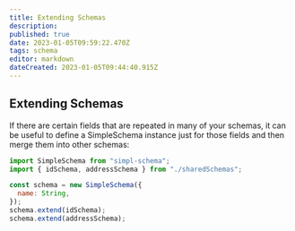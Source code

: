 ```yaml
---
title: Extending Schemas
description: 
published: true
date: 2023-01-05T09:59:22.470Z
tags: schema
editor: markdown
dateCreated: 2023-01-05T09:44:40.915Z
---
```


## Extending Schemas

If there are certain fields that are repeated in many of your schemas, it can be useful to define a SimpleSchema instance just for those fields and then merge them into other schemas:

```js
import SimpleSchema from "simpl-schema";
import { idSchema, addressSchema } from "./sharedSchemas";

const schema = new SimpleSchema({
  name: String,
});
schema.extend(idSchema);
schema.extend(addressSchema);
```